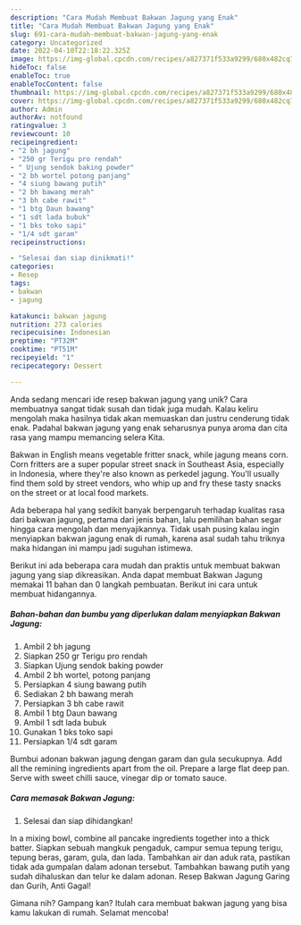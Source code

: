 ```yaml
---
description: "Cara Mudah Membuat Bakwan Jagung yang Enak"
title: "Cara Mudah Membuat Bakwan Jagung yang Enak"
slug: 691-cara-mudah-membuat-bakwan-jagung-yang-enak
category: Uncategorized
date: 2022-04-10T22:18:22.325Z
image: https://img-global.cpcdn.com/recipes/a827371f533a9299/680x482cq70/bakwan-jagung-foto-resep-utama.jpg
hideToc: false
enableToc: true
enableTocContent: false
thumbnail: https://img-global.cpcdn.com/recipes/a827371f533a9299/680x482cq70/bakwan-jagung-foto-resep-utama.jpg
cover: https://img-global.cpcdn.com/recipes/a827371f533a9299/680x482cq70/bakwan-jagung-foto-resep-utama.jpg
author: Admin
authorAv: notfound
ratingvalue: 3
reviewcount: 10
recipeingredient:
- "2 bh jagung"
- "250 gr Terigu pro rendah"
- " Ujung sendok baking powder"
- "2 bh wortel potong panjang"
- "4 siung bawang putih"
- "2 bh bawang merah"
- "3 bh cabe rawit"
- "1 btg Daun bawang"
- "1 sdt lada bubuk"
- "1 bks toko sapi"
- "1/4 sdt garam"
recipeinstructions:

- "Selesai dan siap dinikmati!"
categories:
- Resep
tags:
- bakwan
- jagung

katakunci: bakwan jagung 
nutrition: 273 calories
recipecuisine: Indonesian
preptime: "PT32M"
cooktime: "PT51M"
recipeyield: "1"
recipecategory: Dessert

---
```





Anda sedang mencari ide resep bakwan jagung yang unik? Cara membuatnya sangat tidak susah dan tidak juga mudah. Kalau keliru mengolah maka hasilnya tidak akan memuaskan dan justru cenderung tidak enak. Padahal bakwan jagung yang enak seharusnya punya aroma dan cita rasa yang mampu memancing selera Kita.





Bakwan in English means vegetable fritter snack, while jagung means corn. Corn fritters are a super popular street snack in Southeast Asia, especially in Indonesia, where they&#39;re also known as perkedel jagung. You&#39;ll usually find them sold by street vendors, who whip up and fry these tasty snacks on the street or at local food markets.

Ada beberapa hal yang sedikit banyak berpengaruh terhadap kualitas rasa dari bakwan jagung, pertama dari jenis bahan, lalu pemilihan bahan segar hingga cara mengolah dan menyajikannya. Tidak usah pusing kalau ingin menyiapkan bakwan jagung enak di rumah, karena asal sudah tahu triknya maka hidangan ini mampu jadi suguhan istimewa.






Berikut ini ada beberapa cara mudah dan praktis untuk membuat bakwan jagung yang siap dikreasikan. Anda dapat membuat Bakwan Jagung memakai 11 bahan dan 0 langkah pembuatan. Berikut ini cara untuk membuat hidangannya.

<!--inarticleads1-->

##### Bahan-bahan dan bumbu yang diperlukan dalam menyiapkan Bakwan Jagung:

1. Ambil 2 bh jagung
1. Siapkan 250 gr Terigu pro rendah
1. Siapkan  Ujung sendok baking powder
1. Ambil 2 bh wortel, potong panjang
1. Persiapkan 4 siung bawang putih
1. Sediakan 2 bh bawang merah
1. Persiapkan 3 bh cabe rawit
1. Ambil 1 btg Daun bawang
1. Ambil 1 sdt lada bubuk
1. Gunakan 1 bks toko sapi
1. Persiapkan 1/4 sdt garam


Bumbui adonan bakwan jagung dengan garam dan gula secukupnya. Add all the remining ingredients apart from the oil. Prepare a large flat deep pan. Serve with sweet chilli sauce, vinegar dip or tomato sauce. 

<!--inarticleads2-->

##### Cara memasak Bakwan Jagung:


1. Selesai dan siap dihidangkan!

In a mixing bowl, combine all pancake ingredients together into a thick batter. Siapkan sebuah mangkuk pengaduk, campur semua tepung terigu, tepung beras, garam, gula, dan lada. Tambahkan air dan aduk rata, pastikan tidak ada gumpalan dalam adonan tersebut. Tambahkan bawang putih yang sudah dihaluskan dan telur ke dalam adonan. Resep Bakwan Jagung Garing dan Gurih, Anti Gagal! 

Gimana nih? Gampang kan? Itulah cara membuat bakwan jagung yang bisa kamu lakukan di rumah. Selamat mencoba!
